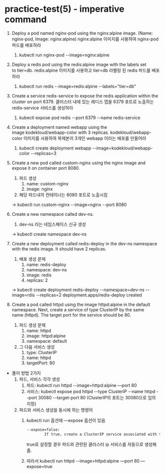 # practice-test(5) - imperative command

1. Deploy a pod named nginx-pod using the nginx:alpine image.
(Name: nginx-pod, Image: nginx:alpine)
nginx:alpine 이미지를 사용하여 nginx-pod 파드를 배포하라
    1. kubectl run nginx-pod --image=nginx:alpine

1. Deploy a redis pod using the redis:alpine image with the labels set to tier=db.
redis:alpine 이미지를 사용하고 tier=db 라벨링 된 redis 파드를 배포하라
    1. kubectl run redis --image=redis:alpine --labels="tier=db”

1. Create a service redis-service to expose the redis application within the cluster on port 6379.
클러스터 내에 있는 레디스 앱을 6379 포트로 노출하는 redis-service 서비스를 생성하라
    1. kubectl expose pod redis --port 6379 --name redis-service

1. Create a deployment named webapp using the image kodekloud/webapp-color with 3 replicas.
kodekloud/webapp-color 이미지를 사용하여 복제본이 3개인 webapp 이라는 배포를 만들어라 
    1. kubectl create deployment webapp --image=kodekloud/webapp-color --replicas=3

1. Create a new pod called custom-nginx using the nginx image and expose it on container port 8080.
    1. 파드 생성
        1. name: custom-nginx
        2. image: nginx
    2. 해당 파드내의 컨테이너는 8080 포트로 노출시킴
    
    → kubectl run custom-nginx --image=nginx --port 8080
    
2. Create a new namespace called dev-ns.
    1. dev-ns 라는 네임스페이스 신규 생성
    
    → kubectl create namespace dev-ns
    
3. Create a new deployment called redis-deploy in the dev-ns namespace with the redis image. It should have 2 replicas.
    1. 배포 생성 문제
        1. name: redis-deploy
        2. namespace: dev-ns
        3. image: redis
        4. replicas: 2
    
    → kubectl create deployment redis-deploy --namespace=dev-ns --image=rdis --replicas=2
    deployment.apps/redis-deploy created
    

1. Create a pod called httpd using the image httpd:alpine in the default namespace. Next, create a service of type ClusterIP by the same name (httpd). The target port for the service should be 80.
    1. 파드 생성 문제
        1. name: httpd
        2. image: httpd:alpine
        3. namespace: default
    2. 그 다음 서비스 생성
        1. type: ClusterIP
        2. name: httpd
        3. targetPort: 80
- 풀이 방법 2가지
    1. 파드, 서비스 각각 생성
        1. 파드: kubectl run httpd --image=httpd:alpine —port 80
        2. 서비스: kubectl expose pod httpd --type ClusterIP --name httpd --port 30080 --target-port 80 (ClusterIP의 포트는 30080으로 임의 지정)
    2. 파드와 서비스 생성을 동시에 하는 명령어
        1. kubectl run 옵션에 —expose 옵션이 있음
            
            ```bash
            --expose=false:
                    If true, create a ClusterIP service associated with the pod.  Requires `--port`.
            ```
            
            true로 설정할 경우 파드와 관련된 클러스터 ip 서비스를 자동으로 생성해줌. 
            
        2. 따라서 kubectl run httpd --image=httpd:alpine —port 80 —expose=true